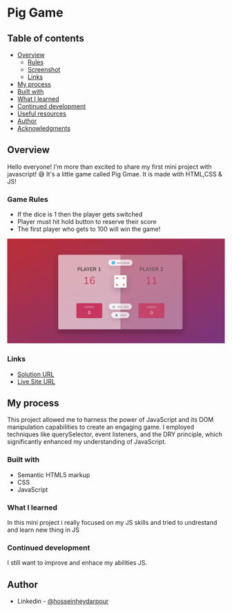 # Pig Game

## Table of contents

- [Overview](#overview)
  - [Rules](#Game-Rules)
  - [Screenshot](#screenshot)
  - [Links](#links)
- [My process](#my-process)
- [Built with](#built-with)
- [What I learned](#what-i-learned)
- [Continued development](#continued-development)
- [Useful resources](#useful-resources)
- [Author](#author)
- [Acknowledgments](#acknowledgments)


## Overview 
Hello everyone! I'm more than excited to share my first mini project with javascript! 😄 It's a little game called Pig Gmae. It is made with HTML,CSS & JS! 

### Game Rules
- If the dice is 1 then the player gets switched
- Player must hit hold button to reserve their score
- The first player who gets to 100 will win the game!


![Desktop Design](screenshots/desktop.png)




### Links



- [Solution URL](https://github.com/HosseinHeydarpour/results-summary-component)
- [Live Site URL](https://hosseinheydarpour.github.io/results-summary-component)



## My process
This project allowed me to harness the power of JavaScript and its DOM manipulation capabilities to create an engaging game. I employed techniques like querySelector, event listeners, and the DRY principle, which significantly enhanced my understanding of JavaScript.

### Built with
- Semantic HTML5 markup
- CSS
- JavaScript


### What I learned
In this mini project i really focused on my JS skills and tried to undrestand and learn new thing in JS

### Continued development
I still want to improve and enhace my abilities JS.

## Author

- Linkedin - [@hosseinheydarpour](www.linkedin.com/in/hosseinheydarpour)

